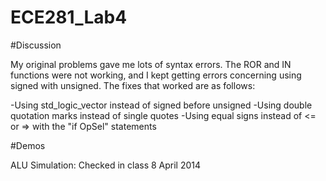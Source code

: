 ECE281_Lab4
===========

#Discussion

My original problems gave me lots of syntax errors. The ROR and IN functions were not working, and I kept getting errors
concerning using signed with unsigned. The fixes that worked are as follows: 

-Using std_logic_vector instead of signed before unsigned
-Using double quotation marks instead of single quotes
-Using equal signs instead of <= or => with the "if OpSel" statements

#Demos

ALU Simulation: Checked in class 8 April 2014
